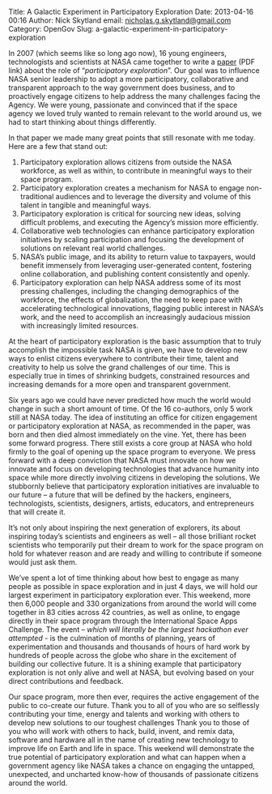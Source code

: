 Title: A Galactic Experiment in Participatory Exploration
Date: 2013-04-16 00:16
Author: Nick Skytland
email: nicholas.g.skytland@gmail.com
Category: OpenGov
Slug: a-galactic-experiment-in-participatory-exploration

In 2007 (which seems like so long ago now), 16 young engineers,
technologists and scientists at NASA came together to write a [paper][]
(PDF link) about the role of “*participatory exploration*”. Our goal was
to influence NASA senior leadership to adopt a more participatory,
collaborative and transparent approach to the way government does
business, and to proactively engage citizens to help address the many
challenges facing the Agency. We were young, passionate and convinced
that if the space agency we loved truly wanted to remain relevant to the
world around us, we had to start thinking about things differently.

In that paper we made many great points that still resonate with me
today. Here are a few that stand out:

1.  Participatory exploration allows citizens from outside the NASA
    workforce, as well as within, to contribute in meaningful ways to
    their space program.
2.  Participatory exploration creates a mechanism for NASA to engage
    non-traditional audiences and to leverage the diversity and volume
    of this talent in tangible and meaningful ways.
3.  Participatory exploration is critical for sourcing new ideas,
    solving difficult problems, and executing the Agency’s mission more
    efficiently.
4.  Collaborative web technologies can enhance participatory exploration
    initiatives by scaling participation and focusing the development of
    solutions on relevant real world challenges.
5.  NASA’s public image, and its ability to return value to taxpayers,
    would benefit immensely from leveraging user-generated content,
    fostering online collaboration, and publishing content consistently
    and openly.
6.  Participatory exploration can help NASA address some of its most
    pressing challenges, including the changing demographics of the
    workforce, the effects of globalization, the need to keep pace with
    accelerating technological innovations, flagging public interest in
    NASA’s work, and the need to accomplish an increasingly audacious
    mission with increasingly limited resources.

At the heart of participatory exploration is the basic assumption that
to truly accomplish the impossible task NASA is given, we have to
develop new ways to enlist citizens everywhere to contribute their time,
talent and creativity to help us solve the grand challenges of our time.
This is especially true in times of shrinking budgets, constrained
resources and increasing demands for a more open and transparent
government.

Six years ago we could have never predicted how much the world would
change in such a short amount of time. Of the 16 co-authors, only 5 work
still at NASA today. The idea of instituting an office for citizen
engagement or participatory exploration at NASA, as recommended in the
paper, was born and then died almost immediately on the vine. Yet, there
has been some forward progress. There still exists a core group at NASA
who hold firmly to the goal of opening up the space program to everyone.
We press forward with a deep conviction that NASA must innovate on how
we innovate and focus on developing technologies that advance humanity
into space while more directly involving citizens in developing the
solutions. We stubbornly believe that participatory exploration
initiatives are invaluable to our future – a future that will be defined
by the hackers, engineers, technologists, scientists, designers,
artists, educators, and entrepreneurs that will create it.

It’s not only about inspiring the next generation of explorers, its
about inspiring today’s scientists and engineers as well – all those
brilliant rocket scientists who temporarily put their dream to work for
the space program on hold for whatever reason and are ready and willing
to contribute if someone would just ask them.

We’ve spent a lot of time thinking about how best to engage as many
people as possible in space exploration and in just 4 days, we will hold
our largest experiment in participatory exploration ever. This weekend,
more then 6,000 people and 330 organizations from around the world will
come together in 83 cities across 42 countries, as well as online, to
engage directly in their space program through the International Space
Apps Challenge. The event – *which will literally be the largest
hackathon ever attempted* - is the culmination of months of planning,
years of experimentation and thousands and thousands of hours of hard
work by hundreds of people across the globe who share in the excitement
of building our collective future. It is a shining example that
participatory exploration is not only alive and well at NASA, but
evolving based on your direct contributions and feedback.

Our space program, more then ever, requires the active engagement of the
public to co-create our future. Thank you to all of you who are so
selflessly contributing your time, energy and talents and working with
others to develop new solutions to our toughest challenges Thank you to
those of you who will work with others to hack, build, invent, and remix
data, software and hardware all in the name of creating new technology
to improve life on Earth and life in space. This weekend will
demonstrate the true potential of participatory exploration and what can
happen when a government agency like NASA takes a chance on engaging the
untapped, unexpected, and uncharted know-how of thousands of passionate
citizens around the world.

  [paper]: http://www.opennasa.com/wp-content/documents/PE_Recommendations.pdf
